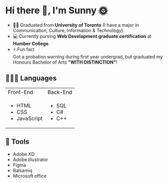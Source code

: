 
<h1>Hi there 👋, I'm Sunny 🌞</h1>

<!--
**yatyichung/yatyichung** is a ✨ _special_ ✨ repository because its `README.md` (this file) appears on your GitHub profile.

Here are some ideas to get you started:

- 🔭 I’m currently working on ...
- 🌱 I’m currently learning ...
- 👯 I’m looking to collaborate on ...
- 🤔 I’m looking for help with ...
- 💬 Ask me about ...
- 📫 How to reach me: ...
- 😄 Pronouns: ...
- ⚡ Fun fact: ...
-->

- 👩‍🎓 Graduated from <strong>University of Toronto</strong> (I have a major in Communication, Culture, Information & Technology).
- 💻 Currently pursing <strong>Web Development graduate certification</strong> at <strong>Humber College</strong>.
- ⚡ Fun fact<br>Got a probation warning during first year undergrad, but graduated my Honours Bachelor of Arts <strong>"WITH DISTINCTION"</strong>!

<h2>👩🏻‍💻 Languages</h2>
<table>
  <tr>
    <td>Front-End</td>
    <td>Back-End</td>
  </tr>
  <tr>
    <td><ul>
    <li>HTML</li>
  <li>CSS</li>
  <li>JavaScript</li>
  </ul></td>
    <td><ul>
    <li>SQL</li>
  <li>C#</li>
  <li>C++</li>
  </ul></td>
  </tr>
  </table>

<h2>🔧 Tools</h2>
</ul></td>
    <td><ul>
    <li>Adobe XD</li>
  <li>Adobe Illustrator</li>
    <li>Figma</li>
  <li>Balsamiq</li>
  <li>Microsoft office</li>
  </ul></td>

